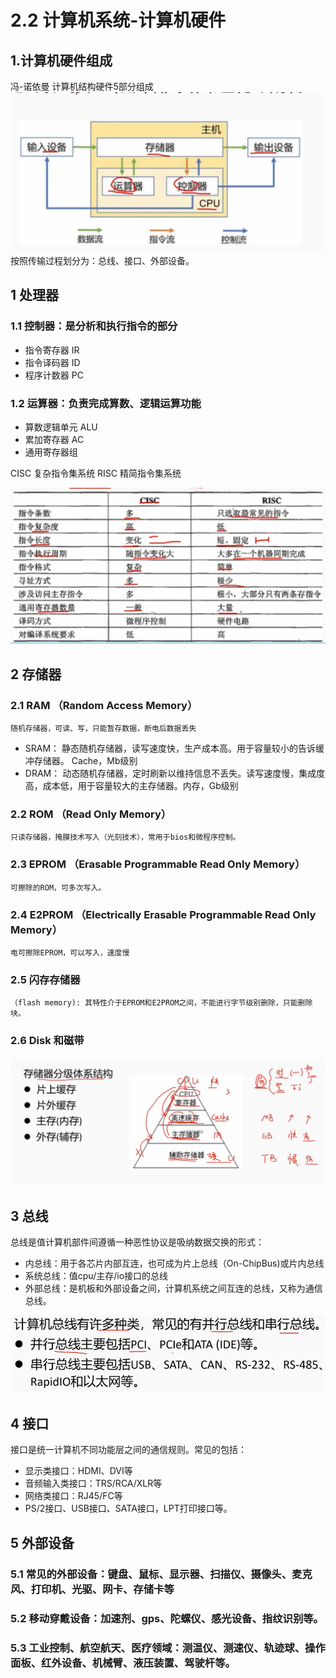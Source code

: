 # 2.2 计算机系统-计算机硬件

## 1.计算机硬件组成
冯-诺依曼 计算机结构硬件5部分组成
![image.png](source/image/2.计算机系统基础知识_1.jpeg)
按照传输过程划分为：总线、接口、外部设备。

## 1 处理器
### 1.1 控制器：是分析和执行指令的部分

- 指令寄存器 IR
- 指令译码器 ID
- 程序计数器 PC

### 1.2 运算器：负责完成算数、逻辑运算功能

- 算数逻辑单元 ALU
- 累加寄存器 AC
- 通用寄存器组

CISC 复杂指令集系统 
RISC 精简指令集系统

![image.png](source/image/2.计算机系统基础知识_2.jpeg)

## 2 存储器

### 2.1 RAM （Random Access Memory）

    随机存储器，可读、写，只能暂存数据，断电后数据丢失

- SRAM： 静态随机存储器，读写速度快，生产成本高。用于容量较小的告诉缓冲存储器。 Cache，Mb级别
- DRAM： 动态随机存储器，定时刷新以维持信息不丢失。读写速度慢，集成度高，成本低，用于容量较大的主存储器。内存，Gb级别

### 2.2 ROM （Read Only Memory）

    只读存储器，掩膜技术写入（光刻技术），常用于bios和微程序控制。

### 2.3 EPROM （Erasable Programmable Read Only Memory）

    可擦除的ROM，可多次写入。

### 2.4 E2PROM （Electrically Erasable Programmable Read Only Memory）

    电可擦除EPROM，可以写入，速度慢

### 2.5 闪存存储器

    （flash memory): 其特性介于EPROM和E2PROM之间，不能进行字节级别删除，只能删除块。

### 2.6 Disk 和磁带

![image.png](source/image/2.计算机系统基础知识_3.jpeg)

## 3 总线
总线是值计算机部件间遵循一种恶性协议是吸纳数据交换的形式：

- 内总线：用于各芯片内部互连，也可成为片上总线（On-ChipBus)或片内总线
- 系统总线：值cpu/主存/io接口的总线
- 外部总线：是机板和外部设备之间，计算机系统之间互连的总线，又称为通信总线。

![image.png](source/image/2.计算机系统基础知识_4.jpeg)

## 4 接口
接口是统一计算机不同功能层之间的通信规则。常见的包括：

- 显示类接口：HDMI、DVI等
- 音频输入类接口：TRS/RCA/XLR等
- 网络类接口：RJ45/FC等
- PS/2接口、USB接口、SATA接口，LPT打印接口等。
## 5 外部设备
### 5.1 常见的外部设备：键盘、鼠标、显示器、扫描仪、摄像头、麦克风、打印机、光驱、网卡、存储卡等
### 5.2 移动穿戴设备：加速剂、gps、陀螺仪、感光设备、指纹识别等。
### 5.3 工业控制、航空航天、医疗领域：测温仪、测速仪、轨迹球、操作面板、红外设备、机械臂、液压装置、驾驶杆等。